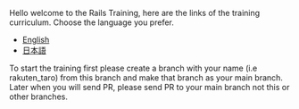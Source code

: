 Hello welcome to the Rails Training, here are the links of the training curriculum. Choose the language you prefer.

- [English](steps_en.md)
- [日本語](steps_jp.md)

To start the training first please create a branch with your name (i.e rakuten_taro) from this branch and make that branch as your main branch.
Later when you will send PR, please send PR to your main branch not this or other branches.
